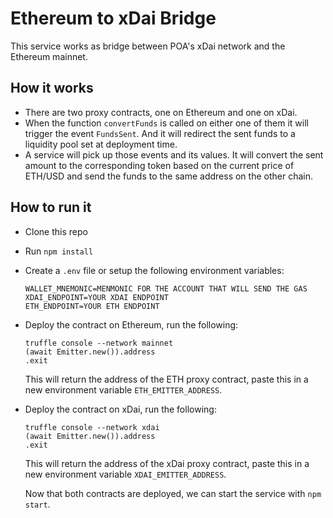 # Ethereum to xDai Bridge

This service works as bridge between POA's xDai network and the Ethereum mainnet.

## How it works
- There are two proxy contracts, one on Ethereum and one on xDai.
- When the function `convertFunds` is called on either one of them it will trigger the event `FundsSent`. And it will redirect the sent funds to a liquidity pool set at deployment time.
- A service will pick up those events and its values. It will convert the sent amount to the corresponding token based on the current price of ETH/USD and send the funds to the same address on the other chain.

## How to run it

- Clone this repo
- Run `npm install`
- Create a `.env` file or setup the following environment variables:
    ```
    WALLET_MNEMONIC=MENMONIC FOR THE ACCOUNT THAT WILL SEND THE GAS
    XDAI_ENDPOINT=YOUR XDAI ENDPOINT
    ETH_ENDPOINT=YOUR ETH ENDPOINT
    ```
- Deploy the contract on Ethereum, run the following:
    ```
    truffle console --network mainnet
    (await Emitter.new()).address
    .exit
    ```
    This will return the address of the ETH proxy contract, paste this in a new environment variable `ETH_EMITTER_ADDRESS`.

- Deploy the contract on xDai, run the following:
    ```
    truffle console --network xdai
    (await Emitter.new()).address
    .exit
    ```
    This will return the address of the xDai proxy contract, paste this in a new environment variable `XDAI_EMITTER_ADDRESS`.

    Now that both contracts are deployed, we can start the service with `npm start`.

